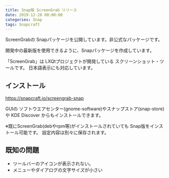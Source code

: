 ```yaml
---
title: Snap版 ScreenGrab リリース
date: 2019-12-28 00:00:00
categories: Snap
tags: Snapcraft
---
```


ScreenGrabの Snapパッケージを公開しています。非公式なパッケージです。

開発中の最新版を使用できるように、Snapパッケージを作成しています。

「ScreenGrab」は LXQtプロジェクトが開発している スクリーンショット・ツールです。
日本語表示にも対応しています。

## インストール

<https://snapcraft.io/screengrab-snap>

GUIの ソフトウエアセンター(gnome-software)やスナップストア(snap-store)や KDE Discover からもインストールできます。

※既にScreenGrab(debやrpm等)がインストールされていても Snap版をインストール可能です。
設定内容は別々に保存されます。

## 既知の問題

* ツールバーのアイコンが表示されない。
* メニューやダイアログの文字サイズが小さい
